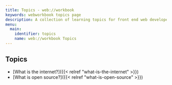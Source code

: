 ```yaml
---
title: Topics - web://workbook
keywords: webworkbook topics page
description: A collection of learning topics for front end web developers.
menu:
  main:
    identifier: topics
    name: web://workbook Topics
---
```


## Topics

- [What is the internet?]({{< relref "what-is-the-internet" >}})
- [What is open source?]({{< relref "what-is-open-source" >}})
